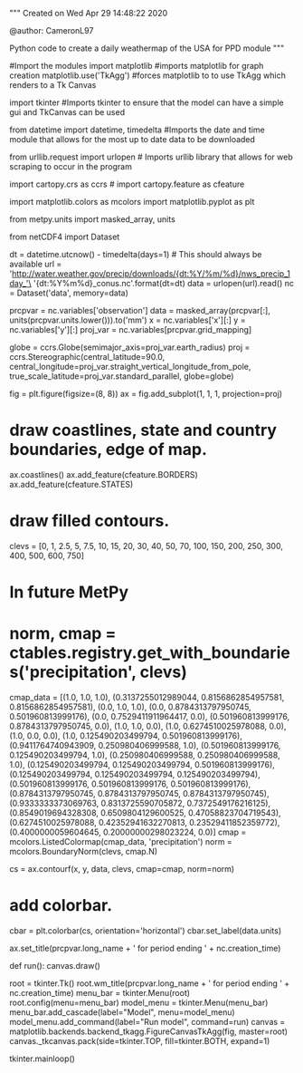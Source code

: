"""
Created on Wed Apr 29 14:48:22 2020

@author: CameronL97

Python code to create a daily weathermap of the USA for PPD module 
"""

#Import the modules 
import matplotlib #imports matplotlib for graph creation 
matplotlib.use('TkAgg') #forces matplotlib to to use TkAgg which renders to a Tk Canvas

import tkinter #Imports tkinter to ensure that the model can have a simple gui and TkCanvas can be used 

from datetime import datetime, timedelta #Imports the date and time module that allows for the most up to date data to be downloaded 

from urllib.request import urlopen # Imports urllib library that allows for web scraping to occur in the program

import cartopy.crs as ccrs #
import cartopy.feature as cfeature

import matplotlib.colors as mcolors
import matplotlib.pyplot as plt

from metpy.units import masked_array, units

from netCDF4 import Dataset



dt = datetime.utcnow() - timedelta(days=1)  # This should always be available
url = 'http://water.weather.gov/precip/downloads/{dt:%Y/%m/%d}/nws_precip_1day_'\
      '{dt:%Y%m%d}_conus.nc'.format(dt=dt)
data = urlopen(url).read()
nc = Dataset('data', memory=data)



prcpvar = nc.variables['observation']
data = masked_array(prcpvar[:], units(prcpvar.units.lower())).to('mm')
x = nc.variables['x'][:]
y = nc.variables['y'][:]
proj_var = nc.variables[prcpvar.grid_mapping]

globe = ccrs.Globe(semimajor_axis=proj_var.earth_radius)
proj = ccrs.Stereographic(central_latitude=90.0,
                          central_longitude=proj_var.straight_vertical_longitude_from_pole,
                          true_scale_latitude=proj_var.standard_parallel, globe=globe)

fig = plt.figure(figsize=(8, 8))
ax = fig.add_subplot(1, 1, 1, projection=proj)

# draw coastlines, state and country boundaries, edge of map.
ax.coastlines()
ax.add_feature(cfeature.BORDERS)
ax.add_feature(cfeature.STATES)

# draw filled contours.
clevs = [0, 1, 2.5, 5, 7.5, 10, 15, 20, 30, 40,
         50, 70, 100, 150, 200, 250, 300, 400, 500, 600, 750]
# In future MetPy
# norm, cmap = ctables.registry.get_with_boundaries('precipitation', clevs)
cmap_data = [(1.0, 1.0, 1.0),
             (0.3137255012989044, 0.8156862854957581, 0.8156862854957581),
             (0.0, 1.0, 1.0),
             (0.0, 0.8784313797950745, 0.501960813999176),
             (0.0, 0.7529411911964417, 0.0),
             (0.501960813999176, 0.8784313797950745, 0.0),
             (1.0, 1.0, 0.0),
             (1.0, 0.6274510025978088, 0.0),
             (1.0, 0.0, 0.0),
             (1.0, 0.125490203499794, 0.501960813999176),
             (0.9411764740943909, 0.250980406999588, 1.0),
             (0.501960813999176, 0.125490203499794, 1.0),
             (0.250980406999588, 0.250980406999588, 1.0),
             (0.125490203499794, 0.125490203499794, 0.501960813999176),
             (0.125490203499794, 0.125490203499794, 0.125490203499794),
             (0.501960813999176, 0.501960813999176, 0.501960813999176),
             (0.8784313797950745, 0.8784313797950745, 0.8784313797950745),
             (0.9333333373069763, 0.8313725590705872, 0.7372549176216125),
             (0.8549019694328308, 0.6509804129600525, 0.47058823704719543),
             (0.6274510025978088, 0.42352941632270813, 0.23529411852359772),
             (0.4000000059604645, 0.20000000298023224, 0.0)]
cmap = mcolors.ListedColormap(cmap_data, 'precipitation')
norm = mcolors.BoundaryNorm(clevs, cmap.N)

cs = ax.contourf(x, y, data, clevs, cmap=cmap, norm=norm)

# add colorbar.
cbar = plt.colorbar(cs, orientation='horizontal')
cbar.set_label(data.units)

ax.set_title(prcpvar.long_name + ' for period ending ' + nc.creation_time)


def run():
    canvas.draw()

root = tkinter.Tk()
root.wm_title(prcpvar.long_name + ' for period ending ' + nc.creation_time)
menu_bar = tkinter.Menu(root)
root.config(menu=menu_bar)
model_menu = tkinter.Menu(menu_bar)
menu_bar.add_cascade(label="Model", menu=model_menu)
model_menu.add_command(label="Run model", command=run)
canvas = matplotlib.backends.backend_tkagg.FigureCanvasTkAgg(fig, master=root)
canvas._tkcanvas.pack(side=tkinter.TOP, fill=tkinter.BOTH, expand=1)


tkinter.mainloop()